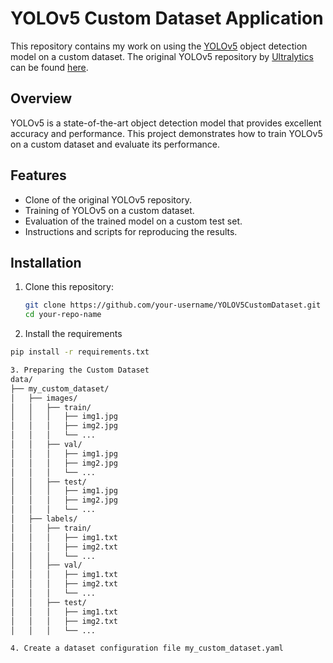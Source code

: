 # YOLOv5 Custom Dataset Application

This repository contains my work on using the [YOLOv5](https://github.com/ultralytics/yolov5) object detection model on a custom dataset. The original YOLOv5 repository by [Ultralytics](https://github.com/ultralytics) can be found [here](https://github.com/ultralytics/yolov5).

## Overview

YOLOv5 is a state-of-the-art object detection model that provides excellent accuracy and performance. This project demonstrates how to train YOLOv5 on a custom dataset and evaluate its performance.

## Features

- Clone of the original YOLOv5 repository.
- Training of YOLOv5 on a custom dataset.
- Evaluation of the trained model on a custom test set.
- Instructions and scripts for reproducing the results.

## Installation

1. Clone this repository:
   ```bash
   git clone https://github.com/your-username/YOLOV5CustomDataset.git
   cd your-repo-name

2. Install the requirements
```bash
pip install -r requirements.txt

3. Preparing the Custom Dataset
data/
├── my_custom_dataset/
│   ├── images/
│   │   ├── train/
│   │   │   ├── img1.jpg
│   │   │   ├── img2.jpg
│   │   │   └── ...
│   │   ├── val/
│   │   │   ├── img1.jpg
│   │   │   ├── img2.jpg
│   │   │   └── ...
│   │   ├── test/
│   │   │   ├── img1.jpg
│   │   │   ├── img2.jpg
│   │   │   └── ...
│   ├── labels/
│   │   ├── train/
│   │   │   ├── img1.txt
│   │   │   ├── img2.txt
│   │   │   └── ...
│   │   ├── val/
│   │   │   ├── img1.txt
│   │   │   ├── img2.txt
│   │   │   └── ...
│   │   ├── test/
│   │   │   ├── img1.txt
│   │   │   ├── img2.txt
│   │   │   └── ...

4. Create a dataset configuration file my_custom_dataset.yaml
